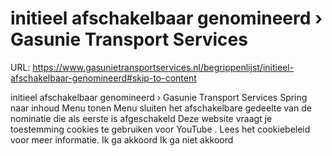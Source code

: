 # initieel afschakelbaar genomineerd › Gasunie Transport Services

URL: https://www.gasunietransportservices.nl/begrippenlijst/initieel-afschakelbaar-genomineerd#skip-to-content

initieel afschakelbaar genomineerd › Gasunie Transport Services
Spring naar inhoud
Menu tonen
Menu sluiten
het afschakelbare gedeelte van de
nominatie
die als eerste is afgeschakeld
Deze website vraagt je toestemming cookies te gebruiken voor
YouTube
. Lees het
cookiebeleid
voor meer informatie.
Ik ga akkoord
Ik ga niet akkoord